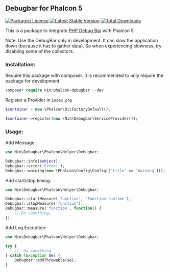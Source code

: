 ## Debugbar for Phalcon 5
[![Packagist License](https://poser.pugx.org/nin/phalcon-debugbar/license.png)](http://choosealicense.com/licenses/mit/)
[![Latest Stable Version](https://poser.pugx.org/nin/phalcon-debugbar/version.png)](https://packagist.org/packages/nin/phalcon-debugbar)
[![Total Downloads](https://poser.pugx.org/nin/phalcon-debugbar/d/total.png)](https://packagist.org/packages/nin/phalcon-debugbar)

This is a package to integrate [PHP Debug Bar](http://phpdebugbar.com/) with Phalcon 5.


Note: Use the DebugBar only in development. It can slow the application down (because it has to gather data). So when experiencing slowness, try disabling some of the collectors.

### Installation:

Require this package with composer. It is recommended to only require the package for development.

```php
composer require nin/phalcon-debugbar --dev
```

Register a Provider in `index.php`

```php
$container = new \Phalcon\Di\FactoryDefault();

$container->register(new \Nin\Debugbar\ServiceProvider());
```

### Usage:

Add Message

```php
use Nin\Debugbar\Phalcon\Helper\Debugbar;

Debugbar::info($object);
Debugbar::error('Error!');
Debugbar::warning(new \Phalcon\Config\Config(['title' => 'Warning']));
```

Add start/stop timing:

```php
use Nin\Debugbar\Phalcon\Helper\Debugbar;

Debugbar::startMeasure('function', 'Function runtime');
Debugbar::stopMeasure('function');
Debugbar::measure('function', function() {
    // Do something…
});
```

Add Log Exception:

```php
use Nin\Debugbar\Phalcon\Helper\Debugbar;

try {
    //  Do something
} catch (Exception $e) {
    Debugbar::addThrowable($e);
}
```
